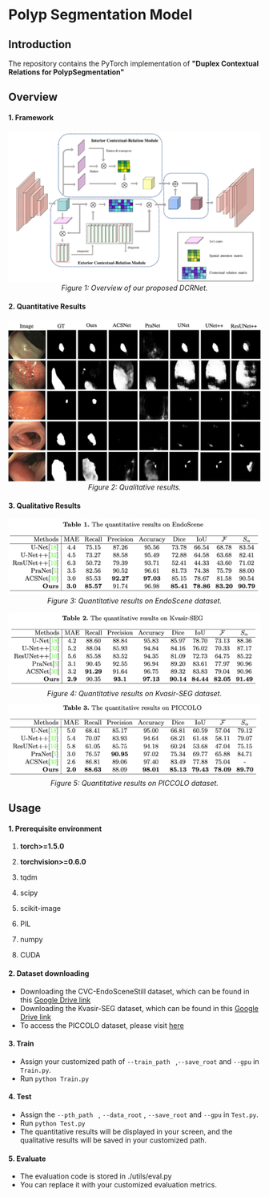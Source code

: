 # Polyp Segmentation Model

## Introduction

The repository contains the PyTorch implementation of **"Duplex Contextual Relations for PolypSegmentation"**

## Overview

####  1. Framework
<p align="center">
    <img src="imgs/framework.png"/> <br />
    <em> 
    Figure 1: Overview of our proposed DCRNet.
    </em>
</p>

####  2. Quantitative Results
<p align="center">
    <img src="imgs/visualization.png"/> <br />
    <em> 
    Figure 2: Qualitative results.
    </em>
</p>

####  3. Qualitative Results
<p align="center">
    <img src="imgs/EndoScene.png"/> <br />
    <em> 
    Figure 3: Quantitative results on EndoScene dataset.
    </em>
</p>
<p align="center">
    <img src="imgs/Kvasir-SEG.png"/> <br />
    <em> 
    Figure 4: Quantitative results on Kvasir-SEG dataset.
    </em>
</p>
<p align="center">
    <img src="imgs/PICCOLO.png"/> <br />
    <em> 
    Figure 5: Quantitative results on PICCOLO dataset.
    </em>
</p>


## Usage

#### 1. Prerequisite environment

1. **torch>=1.5.0**
2. **torchvision>=0.6.0**

3. tqdm

4. scipy

5. scikit-image

6. PIL

7. numpy

8. CUDA

#### 2. Dataset downloading

- Downloading the CVC-EndoSceneStill dataset, which can be found in this [Google Drive link](https://drive.google.com/file/d/1MuO2SbGgOL_jdBu3ffSf92feBtj8pbnw/view?usp=sharing)
- Downloading the Kvasir-SEG dataset, which can be found in this [Google Drive link](https://drive.google.com/file/d/1S9aV_CkvJcsouRN4zvjtyL1vDhBkGRqA/view?usp=sharing)
- To access the PICCOLO dataset, please visit [here](https://www.biobancovasco.org/en/Sample-and-data-catalog/Databases/PD178-PICCOLO-EN.html)

#### 3. Train

- Assign your customized path of `--train_path ` ,`--save_root` and `--gpu` in `Train.py`.
- Run `python Train.py `

#### 4. Test

- Assign the `--pth_path ` ,  `--data_root` ,  `--save_root` and `--gpu` in `Test.py`.
- Run `python Test.py `
- The quantitative results will be displayed in your screen, and the qualitative results will be saved in your customized path.

#### 5. Evaluate

- The evaluation code is stored in ./utils/eval.py
- You can replace it with your customized evaluation metrics.